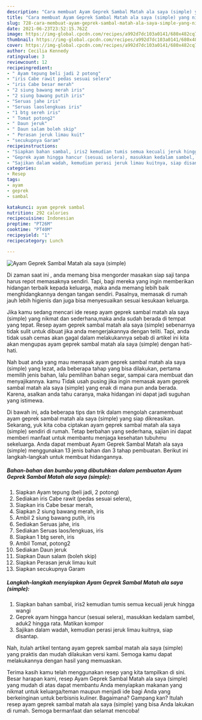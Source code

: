 ```yaml
---
description: "Cara membuat Ayam Geprek Sambal Matah ala saya (simple) yang nikmat dan Mudah Dibuat"
title: "Cara membuat Ayam Geprek Sambal Matah ala saya (simple) yang nikmat dan Mudah Dibuat"
slug: 728-cara-membuat-ayam-geprek-sambal-matah-ala-saya-simple-yang-nikmat-dan-mudah-dibuat
date: 2021-06-23T23:52:15.762Z
image: https://img-global.cpcdn.com/recipes/a992d7dc103a0141/680x482cq70/ayam-geprek-sambal-matah-ala-saya-simple-foto-resep-utama.jpg
thumbnail: https://img-global.cpcdn.com/recipes/a992d7dc103a0141/680x482cq70/ayam-geprek-sambal-matah-ala-saya-simple-foto-resep-utama.jpg
cover: https://img-global.cpcdn.com/recipes/a992d7dc103a0141/680x482cq70/ayam-geprek-sambal-matah-ala-saya-simple-foto-resep-utama.jpg
author: Cecilia Kennedy
ratingvalue: 3
reviewcount: 12
recipeingredient:
- " Ayam tepung beli jadi 2 potong"
- "iris Cabe rawit pedas sesuai selera"
- "iris Cabe besar merah"
- "2 siung bawang merah iris"
- "2 siung bawang putih iris"
- "Seruas jahe iris"
- "Seruas laoslengkuas iris"
- "1 btg sereh iris"
- " Tomat potong2"
- " Daun jeruk"
- " Daun salam boleh skip"
- " Perasan jeruk limau kuit"
- "secukupnya Garam"
recipeinstructions:
- "Siapkan bahan sambal, iris2 kemudian tumis semua kecuali jeruk hingga wangi"
- "Geprek ayam hingga hancur (sesuai selera), masukkan kedalam sambel, aduk2 hingga rata. Matikan kompor"
- "Sajikan dalam wadah, kemudian perasi jeruk limau kuitnya, siap disantap."
categories:
- Resep
tags:
- ayam
- geprek
- sambal

katakunci: ayam geprek sambal 
nutrition: 292 calories
recipecuisine: Indonesian
preptime: "PT26M"
cooktime: "PT40M"
recipeyield: "1"
recipecategory: Lunch

---
```



![Ayam Geprek Sambal Matah ala saya (simple)](https://img-global.cpcdn.com/recipes/a992d7dc103a0141/680x482cq70/ayam-geprek-sambal-matah-ala-saya-simple-foto-resep-utama.jpg)

Di zaman  saat ini , anda memang bisa mengorder masakan siap saji tanpa harus repot memasaknya sendiri. Tapi, bagi mereka yang ingin memberikan hidangan terbaik kepada keluarga, maka anda memang lebih baik menghidangkannya dengan tangan sendiri. Pasalnya, memasak di rumah jauh lebih higienis dan juga bisa menyesuaikan sesuai kesukaan keluarga.

Jika kamu sedang mencari ide resep ayam geprek sambal matah ala saya (simple) yang nikmat dan sederhana,maka anda sudah berada di tempat yang tepat. Resep ayam geprek sambal matah ala saya (simple)  sebenarnya tidak sulit untuk dibuat jika anda mengerjakannya dengan teliti. Tapi, anda tidak usah cemas akan gagal dalam melakukannya 
sebab di artikel ini kita akan mengupas ayam geprek sambal matah ala saya (simple) dengan hati-hati.  



Nah buat anda yang mau memasak ayam geprek sambal matah ala saya (simple) yang lezat, ada beberapa tahap yang bisa dilakukan, pertama memilih jenis bahan, lalu pemilihan bahan segar, sampai cara membuat dan menyajikannya. kamu Tidak usah pusing jika ingin memasak ayam geprek sambal matah ala saya (simple) yang enak di mana pun anda berada. Karena, asalkan anda  tahu caranya, maka hidangan ini dapat jadi suguhan yang istimewa.

Di bawah ini, ada beberapa tips dan trik dalam mengolah caramembuat ayam geprek sambal matah ala saya (simple) yang siap dikreasikan. Sekarang, yuk kita coba ciptakan ayam geprek sambal matah ala saya (simple) sendiri di rumah. Tetap berbahan yang sederhana, sajian ini dapat memberi manfaat untuk membantu menjaga kesehatan tubuhmu sekeluarga. Anda dapat membuat Ayam Geprek Sambal Matah ala saya (simple) menggunakan 13 jenis bahan dan 3 tahap pembuatan. Berikut ini langkah-langkah untuk membuat hidangannya.

<!--inarticleads1-->

##### Bahan-bahan dan bumbu yang dibutuhkan dalam pembuatan Ayam Geprek Sambal Matah ala saya (simple):

1. Siapkan  Ayam tepung (beli jadi, 2 potong)
1. Sediakan iris Cabe rawit (pedas sesuai selera),
1. Siapkan iris Cabe besar merah,
1. Siapkan 2 siung bawang merah, iris
1. Ambil 2 siung bawang putih, iris
1. Sediakan Seruas jahe, iris
1. Sediakan Seruas laos/lengkuas, iris
1. Siapkan 1 btg sereh, iris
1. Ambil  Tomat, potong2
1. Sediakan  Daun jeruk
1. Siapkan  Daun salam (boleh skip)
1. Siapkan  Perasan jeruk limau kuit
1. Siapkan secukupnya Garam




<!--inarticleads2-->

##### Langkah-langkah menyiapkan Ayam Geprek Sambal Matah ala saya (simple):

1. Siapkan bahan sambal, iris2 kemudian tumis semua kecuali jeruk hingga wangi
1. Geprek ayam hingga hancur (sesuai selera), masukkan kedalam sambel, aduk2 hingga rata. Matikan kompor
1. Sajikan dalam wadah, kemudian perasi jeruk limau kuitnya, siap disantap.




Nah, itulah artikel tentang  ayam geprek sambal matah ala saya (simple)  yang praktis dan mudah dilakukan versi kami. Semoga kamu dapat melakukannya dengan hasil yang memuaskan. 

Terima kasih kamu telah menggunakan resep yang kita tampilkan di sini. Besar harapan kami, resep  Ayam Geprek Sambal Matah ala saya (simple) yang mudah di atas dapat membantu Anda menyiapkan makanan yang nikmat untuk keluarga/teman maupun menjadi ide bagi Anda yang berkeinginan untuk berbisnis kuliner. Bagaimana? Gampang kan? Itulah resep ayam geprek sambal matah ala saya (simple) yang bisa Anda lakukan di rumah. Semoga bermanfaat dan selamat mencoba!

